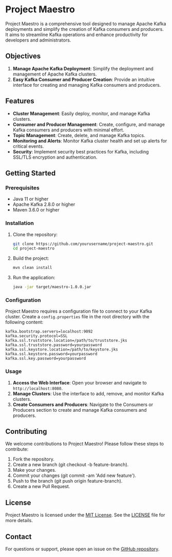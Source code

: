 # Project Maestro

Project Maestro is a comprehensive tool designed to manage Apache Kafka deployments and simplify the creation of Kafka consumers and producers. It aims to streamline Kafka operations and enhance productivity for developers and administrators.


## Objectives

1. **Manage Apache Kafka Deployment**: Simplify the deployment and management of Apache Kafka clusters.
2. **Easy Kafka Consumer and Producer Creation**: Provide an intuitive interface for creating and managing Kafka consumers and producers.

## Features

- **Cluster Management**: Easily deploy, monitor, and manage Kafka clusters.
- **Consumer and Producer Management**: Create, configure, and manage Kafka consumers and producers with minimal effort.
- **Topic Management**: Create, delete, and manage Kafka topics.
- **Monitoring and Alerts**: Monitor Kafka cluster health and set up alerts for critical events.
- **Security**: Implement security best practices for Kafka, including SSL/TLS encryption and authentication.

## Getting Started

### Prerequisites

- Java 11 or higher
- Apache Kafka 2.8.0 or higher
- Maven 3.6.0 or higher

### Installation

1. Clone the repository:
    ```sh
    git clone https://github.com/yourusername/project-maestro.git
    cd project-maestro
    ```

2. Build the project:
    ```sh
    mvn clean install
    ```

3. Run the application:
    ```sh
    java -jar target/maestro-1.0.0.jar
    ```

### Configuration

Project Maestro requires a configuration file to connect to your Kafka cluster. Create a `config.properties` file in the root directory with the following content:

```properties
kafka.bootstrap.servers=localhost:9092
kafka.security.protocol=SSL
kafka.ssl.truststore.location=/path/to/truststore.jks
kafka.ssl.truststore.password=yourpassword
kafka.ssl.keystore.location=/path/to/keystore.jks
kafka.ssl.keystore.password=yourpassword
kafka.ssl.key.password=yourpassword
```

### Usage
1. **Access the Web Interface**: Open your browser and navigate to `http://localhost:8080`.
2. **Manage Clusters**: Use the interface to add, remove, and monitor Kafka clusters.
3. **Create Consumers and Producers**: Navigate to the Consumers or Producers section to create and manage Kafka consumers and producers.

## Contributing

We welcome contributions to Project Maestro! Please follow these steps to contribute:

1. Fork the repository.
2. Create a new branch (git checkout -b feature-branch).
3. Make your changes.
4. Commit your changes (git commit -am 'Add new feature').
5. Push to the branch (git push origin feature-branch).
5. Create a new Pull Request.

## License
Project Maestro is licensed under the [MIT License](https://opensource.org/license/mit). See the [LICENSE](./LICENSE) file for more details.

## Contact
For questions or support, please open an issue on the [GitHub repository](https://github.com/vepo/project-maestro/issues).